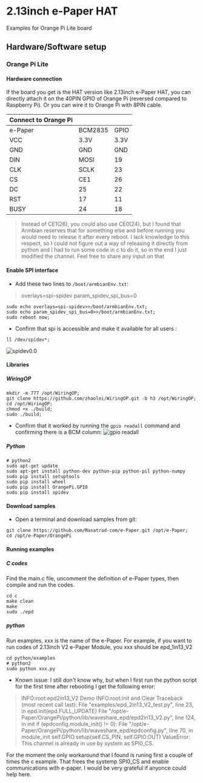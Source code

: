 # 2.13inch e-Paper HAT
Examples for Orange Pi Lite board
## Hardware/Software setup
### Orange Pi Lite
#### Hardware connection
If the board you get is the HAT version like 2.13inch e-Paper HAT, you can directly attach it on the 40PIN GPIO of Orange Pi (reversed compared to Raspberry Pi). Or you can wire it to Orange Pi with 8PIN cable.

|**Connect to Orange Pi** |||
|- |- |-|
|  e-Paper | BCM2835 | GPIO |
|VCC|3.3V|3.3V|
|GND|GND|GND|
|DIN|MOSI|19|
|CLK|SCLK|23|
|CS|CE1|26|
|DC|25|22|
|RST|17|11|
|BUSY|24|18|

> Instead of CE1(26), you could also use CE0(24), but I found that Armbian reserves that for something else and before running you would need to release it after every reboot. I lack knowledge to this respect, so I could not figure out a way of releasing it directly from python and I had to run some code in c to do it, so in the end I just modified the channel. Feel free to share any input on that

#### Enable SPI interface

 - Add these two lines to `/boot/armbianEnv.txt`:
> overlays=spi-spidev
> param_spidev_spi_bus=0
```
sudo echo overlays=spi-spidev>>/boot/armbianEnv.txt;
sudo echo param_spidev_spi_bus=0>>/boot/armbianEnv.txt;
sudo reboot now;
```
 - Confirm that spi is accessible and make it available for all users :
```
ll /dev/spidev*;
```
![spidev0.0](https://lh3.googleusercontent.com/u/0/d/1yJRSVAcWzIsOMU8RPNHjI1d5xYdBLaBG=w1920-h937-iv1)

#### Libraries
##### WiringOP
    mkdir -m 777 /opt/WiringOP;
    git clone https://github.com/zhaolei/WiringOP.git -b h3 /opt/WiringOP;
    cd /opt/WiringOP;
    chmod +x ./build;
    sudo ./build;

 - Confirm that it worked by running the `gpio readall` command and confirming there is a BCM column:
 ![gpio readall](https://lh3.googleusercontent.com/u/0/d/14x9T6az7orXUInLT06qFlbyR_UlqtkYD=w1920-h937-iv1)

##### Python
```
# python2
sudo apt-get update
sudo apt-get install python-dev python-pip python-pil python-numpy
sudo pip install setuptools
sudo pip install wheel
sudo pip install OrangePi.GPIO
sudo pip install spidev
```
#### Download samples

 - Open a terminal and download samples from git:
```
git clone https://github.com/Masatrad-com/e-Paper.git /opt/e-Paper;
cd /opt/e-Paper/OrangePi
```
#### Running examples
##### C codes
Find the main.c file, uncomment the definition of e-Paper types, then compile and run the codes.
```
cd c
make clean
make
sudo ./epd
```
##### python

Run examples, xxx is the name of the e-Paper. For example, if you want to run codes of 2.13inch V2 e-Paper Module, you xxx should be epd_1in13_V2  
```
cd python/examples
# python2
sudo python xxx.py
```

 - Known issue: I still don't know why, but when I first run the python script for the first time after rebooting I get the following error:
 > INFO:root:epd2in13_V2 Demo
INFO:root:init and Clear
Traceback (most recent call last):
  File "examples/epd_2in13_V2_test.py", line 23, in <module>
    epd.init(epd.FULL_UPDATE)
  File "/opt/e-Paper/OrangePi/python/lib/waveshare_epd/epd2in13_V2.py", line 124, in init
    if (epdconfig.module_init() != 0):
  File "/opt/e-Paper/OrangePi/python/lib/waveshare_epd/epdconfig.py", line 70, in module_init
    self.GPIO.setup(self.CS_PIN, self.GPIO.OUT)
ValueError: This channel is already in use by system as SPI0_CS.

For the moment the only workaround that I found is runing first  a couple of times the c example. That frees the systemp SPI0_CS and enable communications with e-paper. I would be very grateful if anyonce could help here.
<!--stackedit_data:
eyJoaXN0b3J5IjpbMTA4MjI3ODk3NiwxNzE0OTY4NDE1LDY0ND
kzMDE3NCwxMDUwMTY5NTY4LC0xMzMwMDUzNzEzLC0xNzc2NTA2
NjMwLC05OTcyNjQ2MTMsNTU0NTgwNzc4LDEwNTQ1Mzc5MzEsOD
A4NzM2NTU1LC01MTk4MDgyMiwxNjY1OTMyMTA2LDEzOTg3NDY3
OSwtMjMxNTI2NTg3LC05NTY4MTM2MDgsLTEyODcwNDA2MjMsMT
MwNDUwMzksNDc2Mzg0MjU5LDczMDc3Mzg4MCwtMTAzNjUwNjky
N119
-->